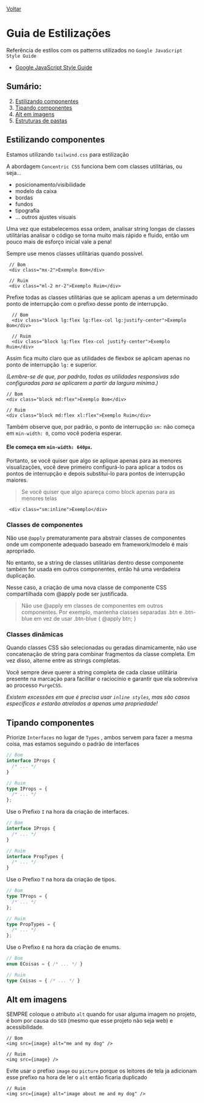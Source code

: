 [Voltar](../README.md)

# Guia de Estilizações

Referência de estilos com os patterns utilizados no `Google JavaScript Style Guide`

- [Google JavaScript Style Guide](https://google.github.io/styleguide/jsguide.html)

## Sumário:

2. [Estilizando componentes](#estilizando-componentes)
3. [Tipando componentes](#tipando-componentes)
4. [Alt em imagens](#alt-em-imagens)
5. [Estruturas de pastas](#estrutura-de-pastas)

## Estilizando componentes

Estamos utilizando `tailwind.css` para estilização

A abordagem `Concentric CSS` funciona bem com classes utilitárias, ou seja...
  - posicionamento/visibilidade
  - modelo da caixa
  - bordas
  - fundos 
  - tipografia 
  - ... outros ajustes visuais
  
Uma vez que estabelecemos essa ordem, analisar string longas de classes utilitárias analisar o código se torna muito mais rápido e fluido, então um pouco mais de esforço inicial vale a pena!

Sempre use menos classes utilitárias quando possível.

```tsx
 // Bom
 <div class="mx-2">Exemplo Bom</div>

 // Ruim
 <div class="ml-2 mr-2">Exemplo Ruim</div>
```

Prefixe todas as classes utilitárias que se aplicam apenas a um determinado ponto de interrupção com o prefixo desse ponto de interrupção. 

```tsx
  // Bom
  <div class="block lg:flex lg:flex-col lg:justify-center">Exemplo Bom</div>
  
  // Ruim
  <div class="block lg:flex flex-col justify-center">Exemplo Ruim</div>
```

Assim fica muito claro que as utilidades de flexbox se aplicam apenas no ponto de interrupção `lg:` e superior.

_(Lembre-se de que, por padrão, todas as utilidades responsivas são configuradas para se aplicarem a partir da largura mínima.)_

```tsx
// Bom
<div class="block md:flex">Exemplo Bom</div>

// Ruim
<div class="block md:flex xl:flex">Exemplo Ruim</div>
```

Também observe que, por padrão, o ponto de interrupção `sm:` não começa em `min-width: 0`, como você poderia esperar. 

#### Ele começa em `min-width: 640px`. 

Portanto, se você quiser que algo se aplique apenas para as menores visualizações, você deve primeiro configurá-lo para aplicar a todos os pontos de interrupção e depois substituí-lo para pontos de interrupção maiores.

> Se você quiser que algo apareça como block apenas para as menores telas

```tsx
 <div class="sm:inline">Exemplo</div>
```

### Classes de componentes

Não use `@apply` prematuramente para abstrair classes de componentes onde um componente adequado baseado em framework/modelo é mais apropriado. 

No entanto, se a string de classes utilitárias dentro desse componente também for usada em outros componentes, então há uma verdadeira duplicação. 

Nesse caso, a criação de uma nova classe de componente CSS compartilhada com @apply pode ser justificada.

> Não use @apply em classes de componentes em outros componentes. Por exemplo, mantenha classes separadas .btn e .btn-blue em vez de usar .btn-blue { @apply btn; }

### Classes dinâmicas

Quando classes CSS são selecionadas ou geradas dinamicamente, não use concatenação de string para combinar fragmentos da classe completa. Em vez disso, alterne entre as strings completas.

Você sempre deve querer a string completa de cada classe utilitária presente na marcação para facilitar o raciocínio e garantir que ela sobreviva ao processo `PurgeCSS`.

_Existem excessões em que é precisa usar `inline styles`, mas são casos específicos e estarão atrelados a apenas uma propriedade!_

## Tipando componentes

Priorize `Interfaces` no lugar de `Types` , ambos servem para fazer a mesma coisa, mas estamos seguindo o padrão de interfaces

```ts
// Bom
interface IProps {
  /* ... */
}

// Ruim
type IProps = {
  /* ... */
};
```

Use o Prefixo `I` na hora da criação de interfaces.

```ts
// Bom
interface IProps {
  /* ... */
}

// Ruim
interface PropTypes {
  /* ... */
}
```

Use o Prefixo `T` na hora da criação de tipos.

```ts
// Bom
type TProps = {
  /* ... */
};

// Ruim
type PropTypes = {
  /* ... */
};
```

Use o Prefixo `E` na hora da criação de enums.

```ts
// Bom
enum ECoisas = { /* ... */ }

// Ruim
type Coisas = { /* ... */ }
```

## Alt em imagens

SEMPRE coloque o atributo `alt` quando for usar alguma imagem no projeto, é bom por causa do `SEO` (mesmo que esse projeto não seja web) e acessibilidade.

```tsx
// Bom
<img src={image} alt="me and my dog" />

// Ruim
<img src={image} />
```

Evite usar o prefixo `image` ou `picture` porque os leitores de tela ja adicionam esse prefixo na hora de ler o `alt` então ficaria duplicado

```tsx
// Ruim
<img src={image} alt="image about me and my dog" />
```